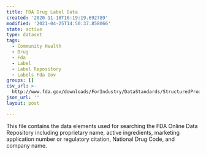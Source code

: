 ```yaml
---
title: FDA Drug Label Data
created: '2020-11-10T16:19:19.692789'
modified: '2021-04-25T14:50:37.858066'
state: active
type: dataset
tags:
  - Community Health
  - Drug
  - Fda
  - Label
  - Label Repository
  - Labels Fda Gov
groups: []
csv_url: >-
  http://www.fda.gov/downloads/ForIndustry/DataStandards/StructuredProductLabeling/ucm241597.zip
json_url: ''
layout: post

---
```

This file contains the data elements used for searching the FDA Online Data Repository including proprietary name, active ingredients, marketing application number or regulatory citation, National Drug Code, and company name.
